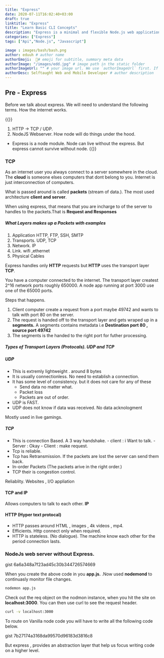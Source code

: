 ```yaml
---
title: "Express"
date: 2020-07-11T16:02:40+03:00
draft: true
linktitle: "Express"
title: "Learn Basic CLI Concepts"
description: "Express is a minimal and flexible Node.js web application Framework that provides a robust set of features for web and mobile application."
categories: ["Express"]
tags: ["Api","Node.js", "Javascript"]

image : images/bash/bash.png
author: eduuh # author name
authorEmoji:  🤖# emoji for subtitle, summary meta data
authorImage: "/images/edd.jpg" # image path in the static folder
authorImageUrl: "" # your image url. We use `authorImageUrl` first. If not set, we use `authorImage`.
authorDesc: Selftaught Web and Mobile Developer # author description
---
```

## Pre - Express

Before we talk about express. We will need to understand the following terms. How the internet works.

{{<boxmd>}}
1. HTTP  -> TCP / UDP.
2. NodeJS Webserver. How node will do things under the hood. 
  - Express is a node module. Node can live without the express. But express cannot survive without node.
{{</boxmd>}}

### TCP 

As an internet user you always connect to a server somewhere in the cloud. The **cloud** is someone elses computers that dont belong to you. Internet is just interconnection of computers.

What is passed around is called **packets** (stream of data.). The most used architecture **client and server**. 

When using express, that means that you are incharge to of the server to handles to the packets.That is **Request and Responses**

##### What Layers makes up a Packets with examples

1. Application    HTTP, FTP, SSH, SMTP
2. Transports.    UDP, TCP
3. Network.       IP
4. Link.          wifi ,ethernet
5. Physical       Cables

Express handles only **HTTP** requests but **HTTP** uses the transport layer **TCP**.

You have a computer connected to the internet. The transport layer createst 2^16 network ports roughly 650000. A node app running at port 3000 use one of the 65000 ports.

Steps that happens.

1. Client computer create  a request  from a port maybe 49742 and wants to talk with port 80 on the server.
2. The request is handed off to the transport layer and gets wraped up in a **segments.** A segments contains metadata i.e **Destination port 80 , source port 49742**
3. The segments is the handed to the right port for futher processing.

##### Types of Transport Layers (Protocals). UDP and TCP

##### UDP

- This is extremly lightweight . around 8 bytes
- It is usually connectionless. No need to establish a connection. 
- It has some level of consistency. but it does not care for any of these
     - Send data no matter what.
     - Packet loss
     - Packets are out of order.
- UDP is FAST.
- UDP does not know if data was received. No data acknologment

Mostly used in live gamings.

##### TCP

- This is connection Based. A 3 way handshake. 
         - client : i Want to talk.
         - Server : Okay
         - Client : make request.
- Tcp is reliable.
- Tcp has Retransmission. If the packets are lost the server can send them back.
- In-order Packets (The packets arive in the right order.)
- TCP their is congestion control.

Reliablity. Websites , I/O appliation

#### TCP and IP 

Allows computers to talk to each other. **IP**

#### HTTP (Hyper text protocal)

- HTTP passes around HTML , images , 4k videos , mp4. 
- Efficients. Http connect only when required.
- HTTP is stateless. (No dialogue). The machine know each other for the period connection lasts.

### NodeJs web server without Express.

gist 6a6a348a7f23ad45c30b344726574669

When you create the above code in you **app.js.** .Now used **nodemond** to continuasly monitor file changes.

```bash
nodemon app.js
```

Check out the req object on the nodmon instance, when you hit the site on **localhost:3000**.
You can then  use curl to see the request header.

```bash
curl -v localhost:3000
```

To route on Vanilla node code you will have to write all the following code below.

gist 7b27174a3168da99570d96183d3816c8

But express , provides an abstraction layer that help us focus writing code on a higher level.

